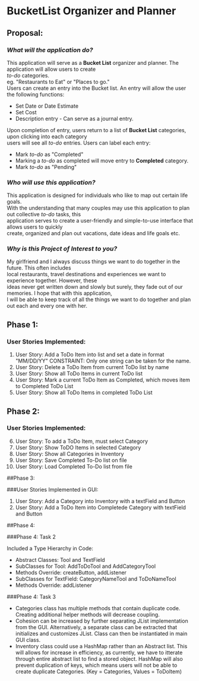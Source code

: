 # BucketList Organizer and Planner 

## Proposal: 

### *What will the application do?*

This application will serve as a **Bucket List** organizer and planner. The application will allow users to create  
*to-do* categories.  
eg. "Restaurants to Eat" or "Places to go."  
Users can create an entry into the Bucket list. An entry will allow the user the following functions:  
* Set Date or Date Estimate 
* Set Cost
* Description entry - Can serve as a journal entry.  

Upon completion of entry, users return to a list of **Bucket List** categories, upon clicking into each category  
users will see all *to-do* entries. 
Users can label each entry:   
* Mark *to-do* as "Completed"
 * Marking a *to-do* as completed will move entry to **Completed** category.  
* Mark *to-do* as "Pending" 


### *Who will use this application?*  

This application is designed for individuals who like to map out certain life goals.  
With the understanding that many couples may use this application to plan out collective *to-do* tasks, this  
application serves to create a user-friendly and simple-to-use interface that allows users to quickly  
create, organized and plan out vacations, date ideas and life goals etc.  

### *Why is this Project of Interest to you?* 

My girlfriend and I always discuss things we want to do together in the future. This often includes  
local restaurants, travel destinations and experiences we want to experience together. However, these  
ideas never get written down and slowly but surely, they fade out of our memories. I hope that with this application,  
I will be able to keep track of all the things we want to do together and plan out each and every one with her. 

## Phase 1: 

### User Stories Implemented:  
1. User Story: Add a ToDo Item into list and set a date in format "MM/DD/YY"
CONSTRAINT: Only one string can be taken for the name. 
2. User Story: Delete a ToDo Item from current ToDo list by name 
3. User Story: Show all ToDo Items in current ToDo list 
4. User Story: Mark a current ToDo Item as Completed, which moves item to Completed ToDo List
5. User Story: Show all ToDo Items in completed ToDo List 

## Phase 2: 

### User Stories Implemented: 
6. User Story: To add a ToDo Item, must select Category  
7. User Story: Show ToDO Items in selected Category 
8. User Story: Show all Categories in Inventory
9. User Story: Save Completed To-Do list on file 
10. User Story: Load Completed To-Do list from file 

##Phase 3: 

###User Stories Implemented in GUI: 
1. User Story: Add a Category into Inventory with a textField and Button
2. User Story: Add a ToDo Item into Completede Category with textField and Button 

##Phase 4:

###Phase 4: Task 2 

Included a Type Hierarchy in Code:  
* Abstract Classes: Tool and TextField  
* SubClasses for Tool: AddToDoTool and AddCategoryTool  
* Methods Override: createButton, addListener
* SubClasses for TextField: CategoryNameTool and ToDoNameTool 
* Methods Override: addListener 

###Phase 4: Task 3  
* Categories class has multiple methods that contain duplicate code. 
Creating additional helper methods will decrease coupling.  
* Cohesion can be increased by further separating JList implementation from the GUI.
Alternatively, a separate class can be extracted that initializes and customizes JList. 
Class can then be instantiated in main GUI class. 
* Inventory class could use a HashMap rather than an Abstract list. This will allows for 
increase in efficiency, as currently, we have to itterate through entire abstract list to find
a stored object. HashMap will also prevent duplication of keys, which means users will not be
able to create duplicate Categories. (Key = Categories, Values = ToDoItem)
